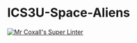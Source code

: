 # ICS3U-Space-Aliens
[![Mr Coxall's Super Linter](https://github.com/ICS3U-Programming-NolanS/ICS3U-Space-Aliens/workflows/Mr%20Coxall's%20Super%20Linter/badge.svg)](https://github.com/ICS3U-Programming-NolanS/ICS3U-Space-Aliens/actions/)
